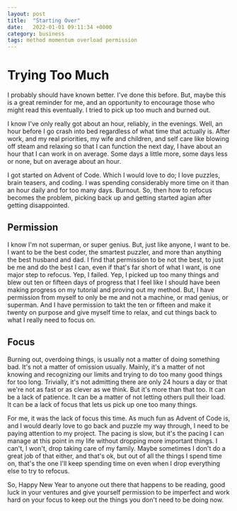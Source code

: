 ```yaml
---
layout: post
title:  "Starting Over"
date:   2022-01-01 09:11:34 +0000
category: business
tags: method momentum overload permission
---
```


# Trying Too Much
I probably should have known better. I've done this before. But, maybe this is a great reminder for me, and an opportunity to encourage those who might read this eventually. I tried to pick up too much and burned out.  

I know I've only really got about an hour, reliably, in the evenings. Well, an hour before I go crash into bed regardless of what time that actually is. After work, and my real priorities, my wife and children, and self care like blowing off steam and relaxing so that I can function the next day, I have about an hour that I can work in on average. Some days a little more, some days less or none, but on average about an hour.  

I got started on Advent of Code. Which I would love to do; I love puzzles, brain teasers, and coding. I was spending considerably more time on it than an hour daily and for too many days. Burnout. So, then how to refocus becomes the problem, picking back up and getting started agian after getting disappointed.  

## Permission
I know I'm not superman, or super genius. But, just like anyone, I want to be. I want to be the best coder, the smartest puzzler, and more than anything the best husband and dad. I find that permission to be not the best, to just be me and do the best I can, even if that's far short of what I want, is one major step to refocus. Yep, I failed. Yep, I picked up too many things and blew out ten or fifteen days of progress that I feel like I should have been making progress on my tutorial and proving out my method. But, I have permission from myself to only be me and not a machine, or mad genius, or superman. And I have permission to takt the ten or fifteen and make it twenty on purpose and give myself time to relax, and cut things back to what I really need to focus on.  

## Focus
Burning out, overdoing things, is usually not a matter of doing something bad. It's not a matter of omission usually. Mainly, it's a matter of not knowing and recognizing our limits and trying to do too many good things for too long. Trivially, it's not admitting there are only 24 hours a day or that we're not as fast or as clever as we think. But it's more than that too. It can be a lack of patience. It can be a matter of not letting others pull their load. It can be a lack of focus that lets us pick up one too many things.  

For me, it was the lack of focus this time. As much fun as Advent of Code is, and I would dearly love to go back and puzzle my way through, I need to be paying attention to my project. The pacing is slow, but it's the pacing I can manage at this point in my life without dropping more important things. I can't, I won't, drop taking care of my family. Maybe sometimes I don't do a great job of that either, and that's ok, but out of all the things I spend time on, that's the one I'll keep spending time on even when I drop everything else to try to refocus.  

So, Happy New Year to anyone out there that happens to be reading, good luck in your ventures and give yourself permission to be imperfect and work hard on your focus to keep out the things you don't need to be doing now.  